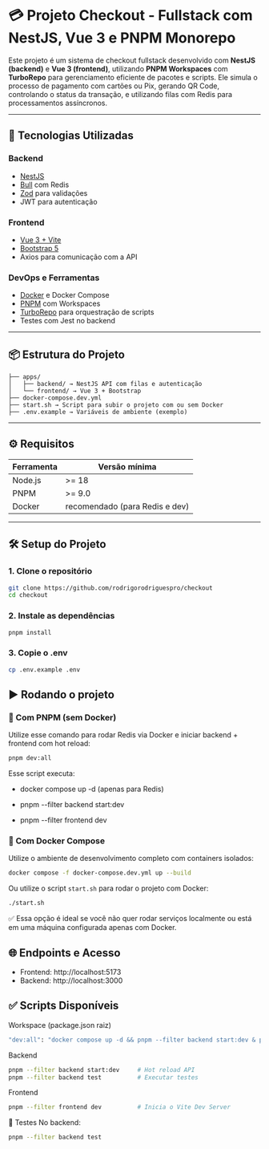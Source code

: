 # 💳 Projeto Checkout - Fullstack com NestJS, Vue 3 e PNPM Monorepo

Este projeto é um sistema de checkout fullstack desenvolvido com **NestJS (backend)** e **Vue 3 (frontend)**, utilizando **PNPM Workspaces** com **TurboRepo** para gerenciamento eficiente de pacotes e scripts. Ele simula o processo de pagamento com cartões ou Pix, gerando QR Code, controlando o status da transação, e utilizando filas com Redis para processamentos assíncronos.

---

## 🧰 Tecnologias Utilizadas

### Backend
- [NestJS](https://nestjs.com/)
- [Bull](https://docs.nestjs.com/techniques/queues) com Redis
- [Zod](https://zod.dev/) para validações
- JWT para autenticação

### Frontend
- [Vue 3 + Vite](https://vitejs.dev/)
- [Bootstrap 5](https://getbootstrap.com/)
- Axios para comunicação com a API

### DevOps e Ferramentas
- [Docker](https://www.docker.com/) e Docker Compose
- [PNPM](https://pnpm.io/) com Workspaces
- [TurboRepo](https://turbo.build/repo) para orquestração de scripts
- Testes com Jest no backend

---

## 📦 Estrutura do Projeto

```
├── apps/
│   ├── backend/ → NestJS API com filas e autenticação  
│   └── frontend/ → Vue 3 + Bootstrap  
├── docker-compose.dev.yml  
├── start.sh → Script para subir o projeto com ou sem Docker  
├── .env.example → Variáveis de ambiente (exemplo)  
```

---

## ⚙️ Requisitos

| Ferramenta | Versão mínima |
|------------|----------------|
| Node.js    | >= 18          |
| PNPM       | >= 9.0         |
| Docker     | recomendado (para Redis e dev) |

---

## 🛠️ Setup do Projeto

### 1. Clone o repositório

```bash
git clone https://github.com/rodrigorodriguespro/checkout
cd checkout
```

### 2. Instale as dependências
```bash
pnpm install
```

### 3. Copie o .env
```bash
cp .env.example .env
```

## ▶️ Rodando o projeto

### 🔹 Com PNPM (sem Docker)

Utilize esse comando para rodar Redis via Docker e iniciar backend + frontend com hot reload:

```bash
pnpm dev:all
```

Esse script executa:

* docker compose up -d (apenas para Redis)

* pnpm --filter backend start:dev

* pnpm --filter frontend dev

### 🔹 Com Docker Compose

Utilize o ambiente de desenvolvimento completo com containers isolados:

```bash
docker compose -f docker-compose.dev.yml up --build
```

Ou utilize o script `start.sh` para rodar o projeto com Docker:

```bash
./start.sh
```

✅ Essa opção é ideal se você não quer rodar serviços localmente ou está em uma máquina configurada apenas com Docker.

## 🌐 Endpoints e Acesso

* Frontend: http://localhost:5173
* Backend: http://localhost:3000

## ✅ Scripts Disponíveis
Workspace (package.json raiz)

```bash
"dev:all": "docker compose up -d && pnpm --filter backend start:dev & pnpm --filter frontend dev",
```

Backend
```bash
pnpm --filter backend start:dev     # Hot reload API
pnpm --filter backend test          # Executar testes
```

Frontend
```bash
pnpm --filter frontend dev          # Inicia o Vite Dev Server
```

🧪 Testes
No backend:

```bash
pnpm --filter backend test
```